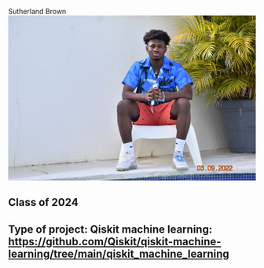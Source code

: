 Sutherland Brown
![Suthy](suthy.jpg)
## Class of 2024
## Type of project: Qiskit machine learning: https://github.com/Qiskit/qiskit-machine-learning/tree/main/qiskit_machine_learning

